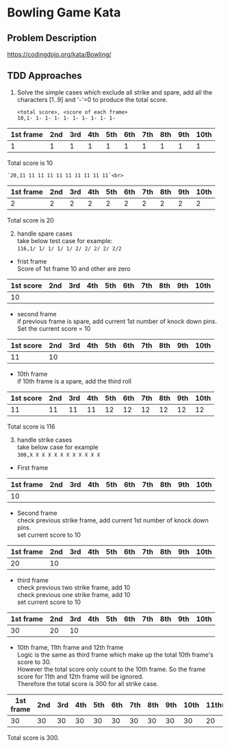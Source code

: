 # Bowling Game Kata

## Problem Description
https://codingdojo.org/kata/Bowling/


## TDD Approaches
1. Solve the simple cases which exclude all strike and spare, 
add all the characters [1..9] and '-'=0 to produce the total score. <br>

    `<total score>, <score of each frame>`<br>
    `10,1- 1- 1- 1- 1- 1- 1- 1- 1- 1-`<br>

| 1st frame | 2nd | 3rd | 4th | 5th | 6th | 7th | 8th | 9th | 10th |
|-----------|-----|-----|-----|-----|-----|-----|-----|-----|------|
| 1         | 1   | 1   | 1   | 1   | 1   | 1   | 1   | 1   | 1    |

Total score is 10

    `20,11 11 11 11 11 11 11 11 11 11`<br>

| 1st frame | 2nd | 3rd | 4th | 5th | 6th | 7th | 8th | 9th | 10th |
|-----------|-----|-----|-----|-----|-----|-----|-----|-----|------|
| 2         | 2   | 2   | 2   | 2   | 2   | 2   | 2   | 2   | 2    |

Total score is 20


2. handle spare cases<br>
       take below test case for example:<br>
       `116,1/ 1/ 1/ 1/ 1/ 2/ 2/ 2/ 2/ 2/2`<br>
- frist frame<br>
      Score of 1st frame 10 and other are zero<br>
      
| 1st score | 2nd | 3rd | 4th | 5th | 6th | 7th | 8th | 9th | 10th |
|-----------|-----|-----|-----|-----|-----|-----|-----|-----|------|
| 10        |     |     |     |     |     |     |     |     |      |

- second frame <br>
if previous frame is spare, add current 1st number of knock down pins. <br>
Set the current score = 10<br>

| 1st score | 2nd | 3rd | 4th | 5th | 6th | 7th | 8th | 9th | 10th |
|-----------|-----|-----|-----|-----|-----|-----|-----|-----|------|
| 11        | 10  |     |     |     |     |     |     |     |      |

- 10th frame<br>
if 10th frame is a spare, add the third roll<br>

| 1st score | 2nd | 3rd | 4th | 5th | 6th | 7th | 8th | 9th | 10th |
|-----------|-----|-----|-----|-----|-----|-----|-----|-----|------|
| 11        | 11  | 11  | 11  | 12  | 12  | 12  | 12  | 12  | 12   |

Total score is 116

3. handle strike cases<br>
    take below case for example<br>
    `300,X X X X X X X X X X X X`<br>

- First frame

| 1st frame | 2nd | 3rd | 4th | 5th | 6th | 7th | 8th | 9th | 10th |
|-----------|-----|-----|-----|-----|-----|-----|-----|-----|------|
| 10        |     |     |     |     |     |     |     |     |      |

- Second frame<br>
    check previous strike frame, add current 1st number of knock down pins.<br>
    set current score to 10 <br>

| 1st frame | 2nd | 3rd | 4th | 5th | 6th | 7th | 8th | 9th | 10th |
|-----------|-----|-----|-----|-----|-----|-----|-----|-----|------|
| 20        |10   |     |     |     |     |     |     |     |      |

- third frame<br>
  check previous two strike frame, add 10<br>
  check previous one strike frame, add 10<br>
  set current score to 10 <br>

| 1st frame | 2nd | 3rd | 4th | 5th | 6th | 7th | 8th | 9th | 10th |
|-----------|-----|-----|-----|-----|-----|-----|-----|-----|------|
| 30        | 20  | 10  |     |     |     |     |     |     |      |

- 10th frame, 11th frame and 12th frame<br>
    Logic is the same as third frame which make up the total 10th frame's score to 30.<br>
    However the total score only count to the 10th frame. So the frame score for 11th and 12th frame will be ignored.<br>
    Therefore the total score is 300 for all strike case.

| 1st frame | 2nd | 3rd | 4th | 5th | 6th | 7th | 8th | 9th | 10th | 11th(ignored) | 12th(ignored) |
|-----------|-----|-----|-----|-----|-----|-----|-----|-----|------|---------------|---------------|
| 30        | 30  | 30  | 30  | 30  | 30  | 30  | 30  | 30  | 30   | 20            | 10            |

Total score is 300.